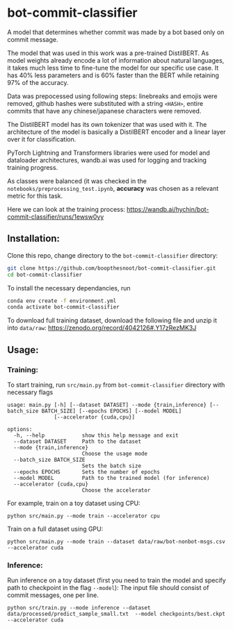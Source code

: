 # bot-commit-classifier
A model that determines whether commit was made by a bot based only on commit message.

The model that was used in this work was a pre-trained DistilBERT. As model weights already encode a lot of information about natural languages, it takes much less time to fine-tune the model for our specific use case. It has 40% less parameters and is 60% faster than the BERT while retaining 97% of the accuracy. 

Data was prepocessed using following steps: linebreaks and emojis were removed, github hashes were substituted with a string `<HASH>`, entire commits that have any chinese/japanese characters were removed.

The DistilBERT model has its own tokenizer that was used with it. The architecture of the model is basically a DistilBERT encoder and a linear layer over it for classification.

PyTorch Lightning and Transformers libraries were used for model and dataloader architectures, wandb.ai was used for logging and tracking training progress.

As classes were balanced (it was checked in the `notebooks/preprocessing_test.ipynb`, **accuracy** was chosen as a relevant metric for this task.

Here we can look at the training process: https://wandb.ai/hychin/bot-commit-classifier/runs/1ewsw0yy

## Installation:

Clone this repo, change directory to the `bot-commit-classifier` directory:

```bash
git clone https://github.com/boopthesnoot/bot-commit-classifier.git
cd bot-commit-classifier
```

To install the necessary dependancies, run

```bash
conda env create -f environment.yml
conda activate bot-commit-classifier
```

To download full training dataset, download the following file and unzip it into `data/raw`: https://zenodo.org/record/4042126#.Y17zRezMK3J

## Usage:

### Training:

To start training, run `src/main.py` from `bot-commit-classifier` directory with necessary flags 

```
usage: main.py [-h] [--dataset DATASET] --mode {train,inference} [--batch_size BATCH_SIZE] [--epochs EPOCHS] [--model MODEL]
               [--accelerator {cuda,cpu}]

options:
  -h, --help            show this help message and exit
  --dataset DATASET     Path to the dataset
  --mode {train,inference}
                        Choose the usage mode
  --batch_size BATCH_SIZE
                        Sets the batch size
  --epochs EPOCHS       Sets the number of epochs
  --model MODEL         Path to the trained model (for inference)
  --accelerator {cuda,cpu}
                        Choose the accelerator
```

For example, train on a toy dataset using CPU:

```
python src/main.py --mode train --accelerator cpu
```

Train on a full dataset using GPU:
```
python src/main.py --mode train --dataset data/raw/bot-nonbot-msgs.csv --accelerator cuda
```

### Inference:

Run inference on a toy dataset (first you need to train the model and specify path to checkpoint in the flag `--model`): The input file should consist of commit messages, one per line.

```
python src/train.py --mode inference --dataset data/processed/predict_sample_small.txt  --model checkpoints/best.ckpt --accelerator cuda
```
